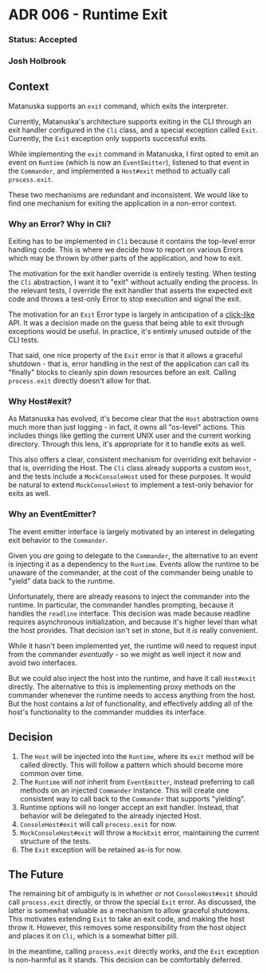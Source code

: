 # ADR 006 - Runtime Exit
### Status: Accepted
### Josh Holbrook

## Context

Matanuska supports an `exit` command, which exits the interpreter.

Currently, Matanuska's architecture supports exiting in the CLI through an
exit handler configured in the `Cli` class, and a special exception called
`Exit`. Currently, the `Exit` exception only supports successful exits.

While implementing the `exit` command in Matanuska, I first opted to emit an
event on `Runtime` (which is now an `EventEmitter`), listened to that event in
the `Commander`, and implemented a `Host#exit` method to actually call
`process.exit`.

These two mechanisms are redundant and inconsistent. We would like to find one
mechanism for exiting the application in a non-error context.

### Why an Error? Why in Cli?

Exiting has to be implemented in `Cli` because it contains the top-level error
handling code. This is where we decide how to report on various Errors which
may be thrown by other parts of the application, and how to exit.

The motivation for the exit handler override is entirely testing. When
testing the `Cli` abstraction, I want it to "exit" without actually ending the
process. In the relevant tests, I override the exit handler that asserts the
expected exit code and throws a test-only Error to stop execution and signal
the exit.

The motivation for an `Exit` Error type is largely in anticipation of a
[click-like](https://click.palletsprojects.com/en/8.1.x/) API. It was a
decision made on the guess that being able to exit through exceptions would
be useful. In practice, it's entirely unused outside of the CLI tests.

That said, one nice property of the `Exit` error is that it allows a graceful
shutdown - that is, error handling in the rest of the application can call its
"finally" blocks to cleanly spin down resources before an exit. Calling
`process.exit` directly doesn't allow for that.

### Why Host#exit?

As Matanuska has evolved, it's become clear that the `Host` abstraction owns
much more than just logging - in fact, it owns all "os-level" actions. This
includes things like getting the current UNIX user and the current working
directory. Through this lens, it's appropriate for it to handle exits as well.

This also offers a clear, consistent mechanism for overriding exit behavior -
that is, overriding the Host. The `Cli` class already supports a custom
`Host`, and the tests include a `MockConsoleHost` used for these purposes.
It would be natural to extend `MockConsoleHost` to implement a test-only
behavior for exits as well.

### Why an EventEmitter?

The event emitter interface is largely motivated by an interest in delegating
exit behavior to the `Commander`.

Given you *are* going to delegate to the `Commander`, the alternative to
an event is injecting it as a dependency to the `Runtime`. Events allow
the runtime to be unaware of the commander, at the cost of the commander
being unable to "yield" data back to the runtime.

Unfortunately, there are already reasons to inject the commander into the
runtime. In particular, the commander handles prompting, because it handles
the `readline` interface. This decision was made because readline requires
asynchronous initialization, and because it's higher level than what the
host provides. That decision isn't set in stone, but it *is* really convenient.

While it hasn't been implemented yet, the runtime will need to request input
from the commander *eventually* - so we might as well inject it now and avoid
two interfaces.

But we could also inject the host into the runtime, and have it call `Host#exit`
directly. The alternative to this is implementing proxy methods on the
commander whenever the runtime needs to access anything from the host. But
the host contains a *lot* of functionality, and effectively adding all of the
host's functionality to the commander muddies its interface.

## Decision

1. The `Host` will be injected into the `Runtime`, where its `exit` method will
   be called directly. This will follow a pattern which should become more
   common over time.
2. The `Runtime` will *not* inherit from `EventEmitter`, instead preferring
   to call methods on an injected `Commander` instance. This will create one
   consistent way to call back to the `Commander` that supports "yielding".
3. Runtime options will no longer accept an exit handler. Instead, that
   behavior will be delegated to the already injected Host.
4. `ConsoleHost#exit` will call `process.exit` for now.
5. `MockConsoleHost#exit` will throw a `MockExit` error, maintaining the
   current structure of the tests.
6. The `Exit` exception will be retained as-is for now.

## The Future

The remaining bit of ambiguity is in whether or not `ConsoleHost#exit` should
call `process.exit` directly, or throw the special `Exit` error. As discussed,
the latter is somewhat valuable as a mechanism to allow graceful shutdowns.
This motivates extending `Exit` to take an exit code, and making the host
throw it. However, this removes some responsibility from the host object
and places it on `Cli`, which is a somewhat bitter pill.

In the meantime, calling `process.exit` directly works, and the `Exit`
exception is non-harmful as it stands. This decision can be comfortably
deferred.

